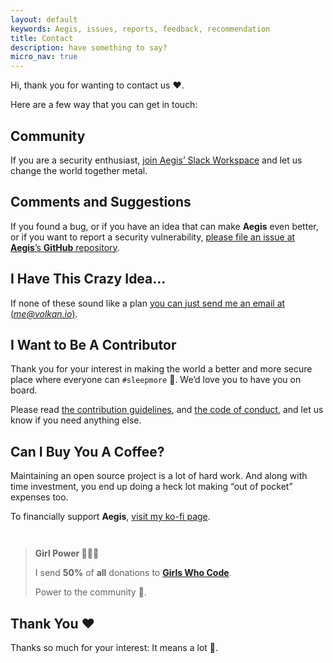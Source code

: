 ```yaml
---
layout: default
keywords: Aegis, issues, reports, feedback, recommendation
title: Contact
description: have something to say?
micro_nav: true
---
```


Hi, thank you for wanting to contact us ❤️.

Here are a few way that you can get in touch:

## Community

If you are a security enthusiast, [join Aegis’ Slack Workspace][slack]
and let us change the world together metal.

## Comments and Suggestions

If you found a bug, or if you have an idea that can make **Aegis** even better,
or if you want to report a security vulnerability,
[please file an issue at **Aegis**’s **GitHub** repository][ticket]. 

## I Have This Crazy Idea…

If none of these sound like a plan [you can just send me an email 
at (*me@volkan.io*)][email].

## I Want to Be A Contributor

Thank you for your interest in making the world a better and more secure place
where everyone can `#sleepmore` 🤗. We’d love you to have you on board.

Please read [the contribution guidelines][contributing], and 
[the code of conduct][code-of-conduct], and let us know if you need anything else.

[contributing]: https://github.com/zerotohero-dev/aegis/blob/main/CONTRIBUTING.md
[code-of-conduct]: https://github.com/zerotohero-dev/aegis/blob/main/CODE_OF_CONDUCT.md

## Can I Buy You A Coffee?

Maintaining an open source project is a lot of hard work. And along with time
investment, you end up doing a heck lot making “out of pocket” expenses too.

To financially support **Aegis**, [visit my ko-fi page][ko-fi].

<div style="margin-top:3em"></div>

> **Girl Power 🦸🏾‍♀️**
> 
> I send **50%** of **all** donations to [**Girls Who Code**][girls-who-code].
> 
> Power to the community 🤘.

## Thank You  ❤️

Thanks so much for your interest: It means a lot 🙏.

[ticket]: https://github.com/zerotohero-dev/aegis/issues/new/choose
[slack]: https://join.slack.com/t/aegis-6n41813/shared_invite/zt-1myzqdi6t-jTvuRd1zDLbHX0gN8VkCqg
[email]: mailto:me@volkan.io
[ko-fi]: https://ko-fi.com/volkanozcelik
[girls-who-code]: https://girlswhocode.com/